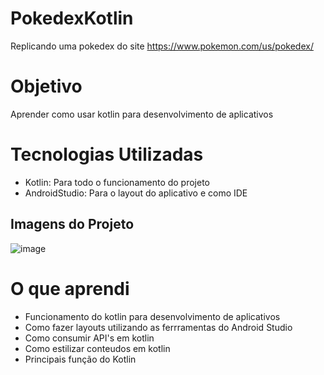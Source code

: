 # PokedexKotlin
Replicando uma pokedex do site https://www.pokemon.com/us/pokedex/

# Objetivo
Aprender como usar kotlin para desenvolvimento de aplicativos

# Tecnologias Utilizadas
- Kotlin: Para todo o funcionamento do projeto
- AndroidStudio: Para o layout do aplicativo e como IDE


## Imagens do Projeto

![image](https://user-images.githubusercontent.com/86581876/176270237-13f88675-ccfe-499d-9ae2-e40dc583b787.png)

# O que aprendi

- Funcionamento do kotlin para desenvolvimento de aplicativos
- Como fazer layouts utilizando as ferrramentas do Android Studio
- Como consumir API's em kotlin
- Como estilizar conteudos em kotlin
- Principais função do Kotlin
